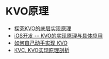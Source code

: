 # KVO原理

* [探究KVO的底层实现原理](http://www.jianshu.com/p/829864680648)
* [iOS开发 -- KVO的实现原理与具体应用](http://www.jianshu.com/p/e59bb8f59302)
* [如何自己动手实现 KVO](http://tech.glowing.com/cn/implement-kvo/)
* [KVC, KVO实现原理剖析](http://www.jianshu.com/p/37a92141077e)



